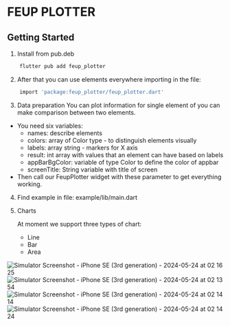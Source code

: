 # FEUP PLOTTER
## Getting Started

1. Install from pub.deb

```bash
    flutter pub add feup_plotter
```

2. After that you can use elements everywhere importing in the file:
```bash
    import 'package:feup_plotter/feup_plotter.dart'
```

3. Data preparation
You can plot information for single element of you can make comparison between two elements.
- You need six variables:
    - names: describe elements
    - colors: array of Color type - to distinguish elements visually
    - labels: array string - markers for X axis
    - result: int array with values that an element can have based on labels
    - appBarBgColor: variable of type Color to define the color of appbar
    - screenTitle: String variable with title of screen
- Then call our FeupPlotter widget with these parameter to get everything working.

4. Find example in file: example/lib/main.dart
5. Charts
 
    At moment we support three types of chart:
   - Line
   - Bar
   - Area

![Simulator Screenshot - iPhone SE (3rd generation) - 2024-05-24 at 02 16 25](https://github.com/mrgarciamanuel/feup-plotter/assets/100171179/74b48518-66e7-4534-8cdd-019f8da4d5ad)
![Simulator Screenshot - iPhone SE (3rd generation) - 2024-05-24 at 02 13 54](https://github.com/mrgarciamanuel/feup-plotter/assets/100171179/8a0fbe79-0558-4fa5-ae29-8412da3bc2d9)
![Simulator Screenshot - iPhone SE (3rd generation) - 2024-05-24 at 02 14 14](https://github.com/mrgarciamanuel/feup-plotter/assets/100171179/0567eda3-9c17-4b73-b330-536b9d195fe4)
![Simulator Screenshot - iPhone SE (3rd generation) - 2024-05-24 at 02 14 24](https://github.com/mrgarciamanuel/feup-plotter/assets/100171179/3ccd165b-6f3f-48ca-8778-e7cbf8199d8c)


